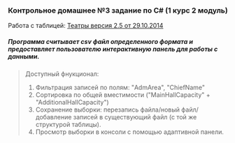 ### Контрольное домашнее №3 задание по C# (1 курс 2 модуль)
Работа с таблицей: [Театры версия 2.5 от 29.10.2014](assets/Театры.csv)
##### Программа считывает csv файл определенного формата и предоставляет пользователю интерактивную панель для работы с данными.
> Доступный фнукционал:
> 1. Фильтрация записей по полям: "AdmArea", "ChiefName"
> 2. Сортировка по общей вместимости ("MainHallCapacity" + "AdditionalHallCapacity")
> 3. Сохранение выборки: перезапись файла/новый файл/добавление записей в существующий файл (с той же структурой таблицы).
> 4. Просмотр выборки в консоли с помощью адаптивной панели.